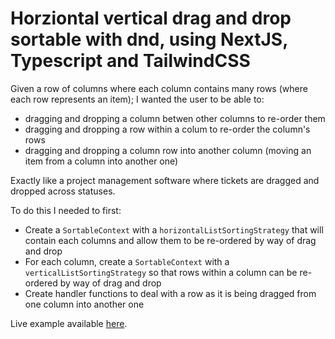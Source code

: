 # Horziontal vertical drag and drop sortable with dnd, using NextJS, Typescript and TailwindCSS

Given a row of columns where each column contains many rows (where each row represents an item); I wanted the user to be able to:
- dragging and dropping a column betwen other columns to re-order them
- dragging and dropping a row within a colum to re-order the column's rows
- dragging and dropping a column row into another column (moving an item from a column into another one)

Exactly like a project management software where tickets are dragged and dropped across statuses. 

To do this I needed to first:
- Create a `SortableContext` with a `horizontalListSortingStrategy` that will contain each columns and allow them to be re-ordered by way of drag and drop
- For each column, create a `SortableContext` with a `verticalListSortingStrategy` so that rows within a column can be re-ordered by way of drag and drop
- Create handler functions to deal with a row as it is being dragged from one column into another one

Live example available [here](https://codesandbox.io/p/sandbox/horizontal-vertical-drag-and-drop-sortable-xp8q49?file=%2Fapp%2Fpage.tsx%3A14%2C17).
